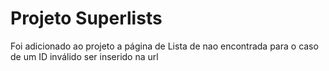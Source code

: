# Projeto Superlists

Foi adicionado ao projeto a página de Lista de nao encontrada para o caso de um ID inválido ser inserido na url

